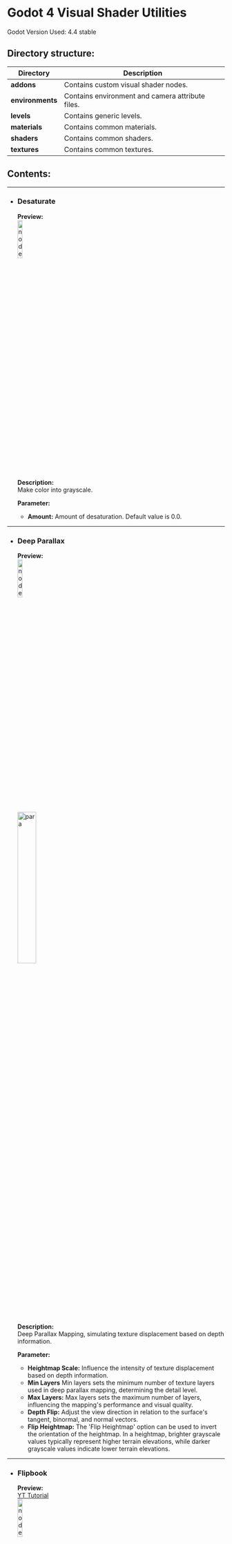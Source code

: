# Godot 4 Visual Shader Utilities
Godot Version Used: 4.4 stable

## Directory structure:
| Directory | Description |
| --- | --- |
| **addons** | Contains custom visual shader nodes. |
| **environments** | Contains environment and camera attribute files. |
| **levels** | Contains generic levels. |
| **materials** | Contains common materials. |
| **shaders** | Contains common shaders. |
| **textures** | Contains common textures. |

## Contents:
---
 
- ### Desaturate
  **Preview:**  
  <img src="https://github.com/Kextex/Godot_4_Visual_Shader_Utilities/assets/114914897/ce7bb6c4-3359-46eb-b2c3-5a2728aede3d" alt="node" width="15%" height="15%">  

  **Description:**  
  Make color into grayscale.
  
  **Parameter:**  
  - **Amount:** Amount of desaturation. Default value is 0.0.

---

- ### Deep Parallax
  **Preview:**  
  <img src="https://github.com/Kextex/Godot_4_Visual_Shader_Utilities/assets/114914897/146d995b-c51c-48b2-964b-d897b1f9cd95" alt="node" width="15%" height="15%">  
  <img src="https://github.com/Kextex/Godot_4_Visual_Shader_Utilities/assets/114914897/65308165-031d-4410-babb-11f1cb72dfc6" alt="para" width="30%" height="30%">

  **Description:**  
  Deep Parallax Mapping, simulating texture displacement based on depth information.
  
  **Parameter:**
  - **Heightmap Scale:** Influence the intensity of texture displacement based on depth information.
  - **Min Layers** Min layers sets the minimum number of texture layers used in deep parallax mapping, determining the detail level.
  - **Max Layers:** Max layers sets the maximum number of layers, influencing the mapping's performance and visual quality.
  - **Depth Flip:** Adjust the view direction in relation to the surface's tangent, binormal, and normal vectors.
  - **Flip Heightmap:** The 'Flip Heightmap' option can be used to invert the orientation of the heightmap. In a heightmap, brighter grayscale values typically represent higher terrain elevations, while darker grayscale values indicate lower terrain elevations.

---

- ### Flipbook
  **Preview:**  
  [YT Tutorial](https://youtu.be/Ccmso1cfEIA)  
  <img src="https://github.com/Kextex/Godot_4_Visual_Shader_Utilities/assets/114914897/05e852ac-4ee5-4739-9901-0fb64217813e" alt="node" width="15%" height="15%">  
  <img src="https://github.com/Kextex/Godot_4_Visual_Shader_Utilities/assets/114914897/bdab5b70-f9cb-4da7-9159-1fe73d4ae10c" alt="para" width="30%" height="30%">

  **Description:**  
  Create flipbook animation.
  
  **Parameter:**
  - **Speed:** Controls the playback speed. (It has no effect when "Particle Anim" is enabled. The speed and offset for animation control are determined by the "Speed" and "Offset" parameters in the ParticleProcessMaterial's Animation section.)
  - **Lerpframe Data:** Data used for interpolating frames.
  - **InvertX, InvertY:** Inverts the X or Y axis of the UV.
  - **Limit Frames:** Toggle playback range limitation.
  - **Max Frame:** Specifies the maximum frame when "Limit Frames" is enabled.
  - **Anim Loop:** Determines whether to loop the animation when reaching the end of frames.
  - **Particle Anim:** Toggle the shader for particle animation. If the material does not receive data from ParticleProcessMaterial, the animation will appear frozen.
  - **Number of Columns:** Sets the number of columns based on the sprite.
  - **Number of Rows:** Sets the number of rows based on the sprite.
  
  **Preview:**  
  <img src="https://github.com/Kextex/Godot_4_Visual_Shader_Utilities/assets/114914897/fe8ccc7b-46e3-4e84-aab6-1085e9516d56" alt="node" width="15%" height="15%">  
  <img src="https://github.com/Kextex/Godot_4_Visual_Shader_Utilities/assets/114914897/736aa3a1-3893-47d8-8172-355d0b472aa2" alt="para" width="30%" height="30%">

  **Description:**  
  Interpolate frames of flipbook animation utilizing flow map.
  
  **Parameter:**
  - **Lerpframe Data:** Receiving lerpframe data from Flipbook output.
  - **Albedo:** Albedo texture.
  - **Flow map:** Flow map texture.
  - **Albedo:** Modify albedo color.
  - **Enable Flowmap:** Toggle frame interpolation.
  - **Flow Strength:** The intensity of the flow map's influence.

---

## Demo Scenes:

  <img src="https://github.com/Kextex/Godot_4_Visual_Shader_Utilities/assets/114914897/9ec0f94c-2b26-4291-9063-1556e46f8d3c" alt="para" width="50%" height="50%">
  <img src="https://github.com/Kextex/Godot_4_Visual_Shader_Utilities/assets/114914897/fa48543c-d71f-4244-909a-9f96721f6189" alt="para" width="50%" height="50%">


## Sources:
- https://github.com/Arnklit/godot_particle_flipbook_smoothing
  
